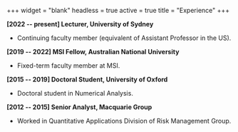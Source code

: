 +++
widget = "blank"
headless = true
active = true
title = "Experience"
+++

**[2022 -- present] Lecturer, University of Sydney**

* Continuing faculty member (equivalent of Assistant Professor in the US).

**[2019 -- 2022] MSI Fellow, Australian National University**

* Fixed-term faculty member at MSI.

**[2015 -- 2019] Doctoral Student, University of Oxford**

* Doctoral student in Numerical Analysis.

**[2012 -- 2015] Senior Analyst, Macquarie Group**

* Worked in Quantitative Applications Division of Risk Management Group.
